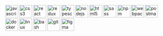 <p align=""> 
  <a> 
    <img src="https://cdn.jsdelivr.net/gh/devicons/devicon@latest/icons/javascript/javascript-original.svg" alt="javascript" width="40" height="40"/> 
  </a>
  <a> 
    <img src="https://cdn.jsdelivr.net/gh/devicons/devicon@latest/icons/css3/css3-original.svg" alt="css3" width="40" height="40"/> 
  </a> 
  <a> 
    <img src="https://cdn.jsdelivr.net/gh/devicons/devicon@latest/icons/react/react-original.svg" alt="react" width="40" height="40"/> 
  </a>
  <a>
    <img src="https://cdn.jsdelivr.net/gh/devicons/devicon@latest/icons/redux/redux-original.svg" alt="redux" width="40" height="40"/>   
    </a>
  <a> 
    <img src="https://cdn.jsdelivr.net/gh/devicons/devicon@latest/icons/typescript/typescript-original.svg" alt="typescript" width="40" height="40"/> 
  </a> 
  <a> 
    <img src="https://cdn.jsdelivr.net/gh/devicons/devicon@latest/icons/nodejs/nodejs-original-wordmark.svg" alt="nodejs" width="40" height="40"/> 
    <a> 
      <a>
    <img src="https://cdn.jsdelivr.net/gh/devicons/devicon@latest/icons/html5/html5-original.svg" alt="html5" width="40" height="40"/>  
    </a> 
    <a>
    <img src="https://cdn.jsdelivr.net/gh/devicons/devicon@latest/icons/sass/sass-original.svg" alt="sass" width="40" height="40"/>   
    </a>
    <a>
    <img src="https://cdn.jsdelivr.net/gh/devicons/devicon@latest/icons/npm/npm-original-wordmark.svg" alt="npm" width="40" height="40"/>   
    </a>
    <a>
    <img src="https://cdn.jsdelivr.net/gh/devicons/devicon@latest/icons/webpack/webpack-original.svg" alt="webpack" width="40" height="40"/>   
    </a>
  <a> 
    <img src="https://cdn.jsdelivr.net/gh/devicons/devicon@latest/icons/postman/postman-original.svg" alt="postman" width="40" height="40"/> 
  </a>
  <a> 
    <img src="https://cdn.jsdelivr.net/gh/devicons/devicon@latest/icons/docker/docker-plain.svg" alt="docker" width="40" height="40"/> 
  </a>
  <a> 
    <img src="https://cdn.jsdelivr.net/gh/devicons/devicon@latest/icons/linux/linux-plain.svg" alt="linux" width="40" height="40"/> 
  </a>
  <a> 
    <img src="https://cdn.jsdelivr.net/gh/devicons/devicon@latest/icons/bash/bash-original.svg" alt="bash" width="40" height="40"/> 
  </a>
  <a> 
    <img src="https://cdn.jsdelivr.net/gh/devicons/devicon@latest/icons/git/git-original.svg" alt="git" width="40" height="40"/> 
  </a>
  <a> 
    <img src="https://cdn.jsdelivr.net/gh/devicons/devicon@latest/icons/figma/figma-original.svg" alt="figma" width="40" height="40"/> 
  </a>
</p>
